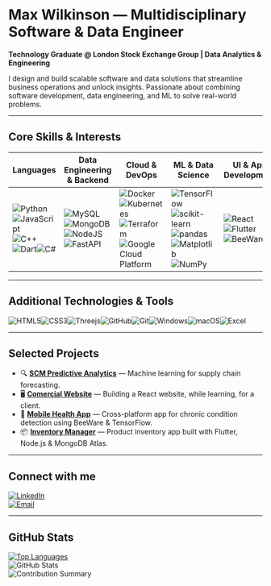 # Max Wilkinson — Multidisciplinary Software & Data Engineer

**Technology Graduate @ London Stock Exchange Group | Data Analytics & Engineering**

I design and build scalable software and data solutions that streamline business operations and unlock insights. Passionate about combining software development, data engineering, and ML to solve real-world problems.

---

## Core Skills & Interests

| Languages              | Data Engineering & Backend                | Cloud & DevOps                     | ML & Data Science              | UI & App Development           |
|-----------------------|------------------------------------------|----------------------------------|-------------------------------|-------------------------------|
|![Python](https://img.shields.io/badge/python-3670A0?style=for-the-badge&logo=python&logoColor=ffdd54)![JavaScript](https://img.shields.io/badge/javascript-%23323330.svg?style=for-the-badge&logo=javascript&logoColor=%23F7DF1E)![C++](https://img.shields.io/badge/c++-%2300599C.svg?style=for-the-badge&logo=c%2B%2B&logoColor=white)![Dart](https://img.shields.io/badge/Dart-2192b5?style=for-the-badge&logo=dart&logoColor=white)![C#](https://img.shields.io/badge/c%23-%23239120.svg?style=for-the-badge&logo=csharp&logoColor=white)|![MySQL](https://img.shields.io/badge/mysql-00598E?style=for-the-badge&logo=mysql&logoColor=white)![MongoDB](https://img.shields.io/badge/Mongodb-47A248?style=for-the-badge&logo=mongodb&logoColor=white)![NodeJS](https://img.shields.io/badge/node.js-6DA55F?style=for-the-badge&logo=node.js&logoColor=white)![FastAPI](https://img.shields.io/badge/FastAPI-005571?style=for-the-badge&logo=fastapi)|![Docker](https://img.shields.io/badge/Docker-2496ED?style=for-the-badge&logo=docker&logoColor=white)![Kubernetes](https://img.shields.io/badge/Kubernetes-326CE5?style=for-the-badge&logo=kubernetes&logoColor=white)![Terraform](https://img.shields.io/badge/Terraform-623CE4?style=for-the-badge&logo=terraform&logoColor=white)![Google Cloud Platform](https://img.shields.io/badge/GCP-4285F4?style=for-the-badge&logo=google-cloud&logoColor=white)|![TensorFlow](https://img.shields.io/badge/TensorFlow-%23FF6F00.svg?style=for-the-badge&logo=TensorFlow&logoColor=white)![scikit-learn](https://img.shields.io/badge/scikit_learn-F7931E?style=for-the-badge&logo=scikit-learn&logoColor=white)![pandas](https://img.shields.io/badge/pandas-150458?style=for-the-badge&logo=pandas&logoColor=white)![Matplotlib](https://img.shields.io/badge/Matplotlib-%23ffffff.svg?style=for-the-badge&logo=Matplotlib&logoColor=black)![NumPy](https://img.shields.io/badge/numpy-%23013243.svg?style=for-the-badge&logo=numpy&logoColor=white)|![React](https://img.shields.io/badge/react-%2320232a.svg?style=for-the-badge&logo=react&logoColor=%2361DAFB)![Flutter](https://img.shields.io/badge/Flutter-%2302569B.svg?style=for-the-badge&logo=Flutter&logoColor=white)![BeeWare](https://img.shields.io/badge/🐝_beeware-F09436?style=for-the-badge&logo=beeware&logoColor=white)       |

---

## Additional Technologies & Tools
 ![HTML5](https://img.shields.io/badge/HTML5-E34F26?style=for-the-badge&logo=html5&logoColor=white)![CSS3](https://img.shields.io/badge/CSS3-1572B6?style=for-the-badge&logo=css3&logoColor=white)![Threejs](https://img.shields.io/badge/threejs-black?style=for-the-badge&logo=three.js&logoColor=white)![GitHub](https://img.shields.io/badge/GitHub-181717?style=for-the-badge&logo=github&logoColor=white)![Git](https://img.shields.io/badge/Git-F05032?style=for-the-badge&logo=git&logoColor=white)![Windows](https://img.shields.io/badge/Windows-0078D6?style=for-the-badge&logo=windows&logoColor=white)![macOS](https://img.shields.io/badge/macOS-000000?style=for-the-badge&logo=apple&logoColor=white)![Excel](https://img.shields.io/badge/Excel-217346?style=for-the-badge&logo=microsoft-excel&logoColor=white)

---

## Selected Projects

- 🔍 **[SCM Predictive Analytics](https://github.com/mwilko/SCM-Predictive-Analytics)** — Machine learning for supply chain forecasting.
- 🖥️ **[Comercial Website](https://github.com/mwilko/LGC)** — Building a React website, while learning, for a client.
- 📱 **[Mobile Health App](https://github.com/mwilko/Mobile_Health_App)** — Cross-platform app for chronic condition detection using BeeWare & TensorFlow.
- 📦 **[Inventory Manager](https://github.com/mwilko/Inventory-Manager)** — Product inventory app built with Flutter, Node.js & MongoDB Atlas.

---

## Connect with me

[![LinkedIn](https://img.shields.io/badge/LinkedIn-Connect-blue?style=flat-square&logo=linkedin&logoColor=white)](https://www.linkedin.com/in/max-wilkinson-63716a216/)  
[![Email](https://img.shields.io/badge/Outlook-Contact_Me-0078D4?style=flat-square&logo=microsoftoutlook&logoColor=white)](mailto:mjswilkinson@outlook.com)

---

## GitHub Stats

<a href="https://github.com/mwilko"><img alt="Top Languages" src="https://github-readme-stats.vercel.app/api/top-langs/?username=mwilko&langs_count=8&count_private=true&layout=compact&theme=tokyonight&hide_border=true&bg_color=0D1117" /></a>  
![GitHub Stats](https://github-readme-stats.vercel.app/api?username=mwilko&show_icons=true&theme=tokyonight)  
![Contribution Summary](https://github-profile-summary-cards.vercel.app/api/cards/profile-details?username=mwilko&theme=tokyonight)
